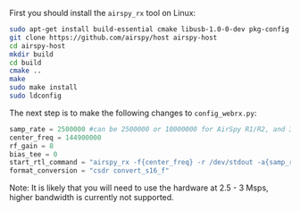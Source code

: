 First you should install the `airspy_rx` tool on Linux:

```bash
sudo apt-get install build-essential cmake libusb-1.0-0-dev pkg-config
git clone https://github.com/airspy/host airspy-host
cd airspy-host
mkdir build
cd build
cmake ..
make
sudo make install
sudo ldconfig
```

The next step is to make the following changes to `config_webrx.py`:

```python
samp_rate = 2500000 #can be 2500000 or 10000000 for AirSpy R1/R2, and 3000000 for AirSpy Mini
center_freq = 144900000
rf_gain = 8
bias_tee = 0
start_rtl_command = "airspy_rx -f{center_freq} -r /dev/stdout -a{samp_rate_switch} -g{rf_gain} -b{bias_tee}".format(bias_tee=bias_tee, rf_gain=rf_gain, center_freq=str(center_freq/1e6), samp_rate=samp_rate)
format_conversion = "csdr convert_s16_f"
```

Note: It is likely that you will need to use the hardware at 2.5 - 3 Msps, higher bandwidth is currently not supported.